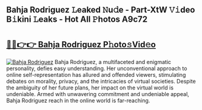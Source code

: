 ## Bahja Rodriguez 𝙻eaked 𝙽u𝚍e - Part-XtW 𝚅𝚒deo B𝚒kini 𝙻eaks - Hot All 𝙿hotos A9c72

# <h2><a href="http://ld18mog.urlbe.top/?page=Bahja+Rodriguez">🔗🔗👉👉 Bahja Rodriguez P𝚑oto𝚜Vid𝚎o</a></h2>

[![Bahja Rodriguez](https://i.imgur.com/eBuTRDB.gif)](http://ld18mog.urlbe.top/?page=Bahja+Rodriguez)
Bahja Rodriguez, a multifaceted and enigmatic personality, defies easy understanding. Her unconventional approach to online self-representation has allured and offended viewers, stimulating debates on morality, privacy, and the intricacies of virtual societies. Despite the ambiguity of her future plans, her impact on the virtual world is undeniable. Armed with unwavering commitment and undeniable appeal, Bahja Rodriguez reach in the online world is far-reaching.
